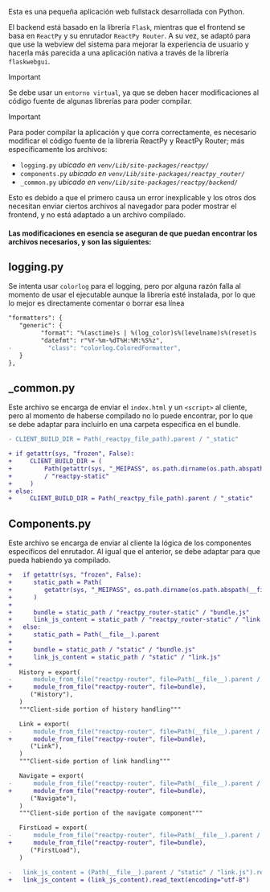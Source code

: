 Esta es una pequeña aplicación web fullstack desarrollada con Python.

El backend está basado en la librería `Flask`, mientras que el frontend se basa en `ReactPy` y su enrutador `ReactPy Router`. A su vez, se adaptó para que use la webview del sistema para mejorar la experiencia de usuario y hacerla más parecida a una aplicación nativa a través de la librería `flaskwebgui`.

> [!IMPORTANT]
> Se debe usar un `entorno virtual`, ya que se deben hacer modificaciones al código fuente de algunas librerías para poder compilar.

> [!IMPORTANT]
> Para poder compilar la aplicación y que corra correctamente, es necesario modificar el código fuente de la librería ReactPy y ReactPy Router; más específicamente los archivos:
+ `logging.py` _ubicado en `venv/Lib/site-packages/reactpy/`_
+ `components.py` _ubicado en `venv/Lib/site-packages/reactpy_router/`_
+ `_common.py` _ubicado en `venv/Lib/site-packages/reactpy/backend/`_

Esto es debido a que el primero causa un error inexplicable y los otros dos necesitan enviar ciertos archivos al navegador para poder mostrar el frontend, y no está adaptado a un archivo compilado.

#### Las modificaciones en esencia se aseguran de que puedan encontrar los archivos necesarios, y son las siguientes:

## logging.py
Se intenta usar `colorlog` para el logging, pero por alguna razón falla al momento de usar el ejecutable aunque la librería esté instalada, por lo que lo mejor es directamente comentar o borrar esa línea
```diff
"formatters": {
   "generic": {
         "format": "%(asctime)s | %(log_color)s%(levelname)s%(reset)s | %(message)s",
         "datefmt": r"%Y-%m-%dT%H:%M:%S%z",
-          "class": "colorlog.ColoredFormatter",
   }
},
```

## _common.py
Este archivo se encarga de enviar el `index.html` y un `<script>` al cliente, pero al momento de haberse compilado no lo puede encontrar, por lo que se debe adaptar para incluirlo en una carpeta especifica en el bundle.
```diff
- CLIENT_BUILD_DIR = Path(_reactpy_file_path).parent / "_static"

+ if getattr(sys, "frozen", False):
+     CLIENT_BUILD_DIR = (
+         Path(getattr(sys, "_MEIPASS", os.path.dirname(os.path.abspath(__file__))))
+         / "reactpy-static"
+     )
+ else:
+     CLIENT_BUILD_DIR = Path(_reactpy_file_path).parent / "_static"
```

## Components.py
Este archivo se encarga de enviar al cliente la lógica de los componentes específicos del enrutador. Al igual que el anterior, se debe adaptar para que pueda habiendo ya compilado.
```diff
+   if getattr(sys, "frozen", False):
+      static_path = Path(
+         getattr(sys, "_MEIPASS", os.path.dirname(os.path.abspath(__file__)))
+      )
+
+      bundle = static_path / "reactpy_router-static" / "bundle.js"
+      link_js_content = static_path / "reactpy_router-static" / "link.js"
+   else:
+      static_path = Path(__file__).parent
+
+      bundle = static_path / "static" / "bundle.js"
+      link_js_content = static_path / "static" / "link.js"
+
   History = export(
-      module_from_file("reactpy-router", file=Path(__file__).parent / "static" / "bundle.js"),
+      module_from_file("reactpy-router", file=bundle),
      ("History"),
   )
   """Client-side portion of history handling"""

   Link = export(
-      module_from_file("reactpy-router", file=Path(__file__).parent / "static" / "bundle.js"),
+      module_from_file("reactpy-router", file=bundle),
      ("Link"),
   )
   """Client-side portion of link handling"""

   Navigate = export(
-      module_from_file("reactpy-router", file=Path(__file__).parent / "static" / "bundle.js"),
+      module_from_file("reactpy-router", file=bundle),
      ("Navigate"),
   )
   """Client-side portion of the navigate component"""

   FirstLoad = export(
-      module_from_file("reactpy-router", file=Path(__file__).parent / "static" / "bundle.js"),
+      module_from_file("reactpy-router", file=bundle),
      ("FirstLoad"),
   )

-   link_js_content = (Path(__file__).parent / "static" / "link.js").read_text(encoding="utf-8")
+   link_js_content = (link_js_content).read_text(encoding="utf-8")
```